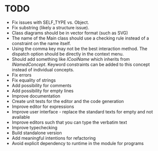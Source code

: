 # TODO

- Fix issues with SELF_TYPE vs. Object.
- Fix substring (likely a structure issue).
- Class diagrams should be in vector format (such as SVG)
- The name of the Main class should use a checking rule instead of a constraint on the name itself.
- Using the comma key may not be the best interaction method.
  The dispatch option should be directly in the context menu. 
- Should add something like _ICoolName_ which inherits from _INamedConcept_.
  Keyword constraints can be added to this concept instead of individual concepts. 
- Fix errors
- Fix equality of strings
- Add possibility for comments
- Add possibility for empty lines
- Improve documentation
- Create unit tests for the editor and the code generation
- Improve editor for expressions
- Improve user interface - replace the standard texts for empty and not available
- Improve editors such that you can type the verbatim text
- Improve typechecking
- Build standalone version
- Add meaningful intentions for refactoring
- Avoid explicit dependency to runtime in the module for programs
